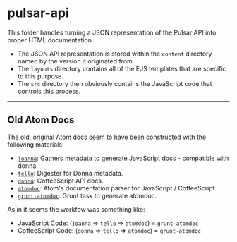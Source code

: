# pulsar-api

This folder handles turning a JSON representation of the Pulsar API into proper HTML documentation.

* The JSON API representation is stored within the `content` directory named by the version it originated from.
* The `layouts` directory contains all of the EJS templates that are specific to this purpose.
* The `src` directory then obviously contains the JavaScript code that controls this process.

---

## Old Atom Docs

The old, original Atom docs seem to have been constructed with the following materials:

* [`joanna`](https://github.com/atom/joanna): Gathers metadata to generate JavaScript docs - compatible with donna.
* [`tello`](https://github.com/atom/tello): Digester for Donna metadata.
* [`donna`](https://github.com/atom/donna): CoffeeScript API docs.
* [`atomdoc`](https://github.com/atom/atomdoc): Atom's documentation parser for JavaScript / CoffeeScript.
* [`grunt-atomdoc`](https://github.com/atom/grunt-atomdoc): Grunt task to generate atomdoc.

As in it seems the workfow was something like:

* JavaScript Code: (`joanna` => `tello` => `atomdoc`) = `grunt-atomdoc`
* CoffeeScript Code: (`donna` => `tello` => `atomdoc`) = `grunt-atomdoc`
